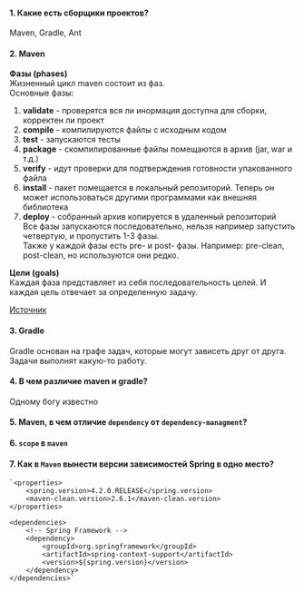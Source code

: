 #### 1. Какие есть сборщики проектов?
Maven, Gradle, Ant

#### 2. Maven
__Фазы (phases)__   
Жизненный цикл maven состоит из фаз.  
Основные фазы:  
1. __validate__ - проверятся вся ли инормация доступна для сборки, корректен ли проект
2. __compile__ - компилируются файлы с исходным кодом
3. __test__ - запускаются тесты
4. __package__ - скомпилированные файлы помещаются в архив (jar, war и т.д.)
5. __verify__ - идут проверки для подтверждения готовности упакованного файла
6. __install__ - пакет помещается в локальный репозиторий. Теперь он может использоваться другими программами как внешняя библиотека
7. __deploy__ - собранный архив копируется в удаленный репозиторий  
Все фазы запускаются последовательно, нельзя например запустить четвертую, и пропустить 1-3 фазы.  
Также у каждой фазы есть pre- и post- фазы. Например: pre-clean, post-clean, но используются они редко.  


__Цели (goals)__  
Каждая фаза представляет из себя последовательность целей. И каждая цель отвечает за определенную задачу.  

[Источник](https://www.baeldung.com/maven-goals-phases)

#### 3. Gradle
Gradle основан на графе задач, которые могут зависеть друг от друга. Задачи выполнят какую-то работу. 

#### 4. В чем различие maven и gradle?
Одному богу известно 

#### 5. Maven, в чем отличие `dependency` от `dependency-managment`?

#### 6. `scope` в `maven`

#### 7. Как в `Maven` вынести версии зависимостей Spring в одно место? 
    `<properties>
        <spring.version>4.2.0.RELEASE</spring.version>
        <maven-clean.version>2.6.1</maven-clean.version>
    </properties>

    <dependencies>
        <!-- Spring Framework -->
        <dependency>
            <groupId>org.springframework</groupId>
            <artifactId>spring-context-support</artifactId>
            <version>${spring.version}</version>
        </dependency>
    </dependencies>`
